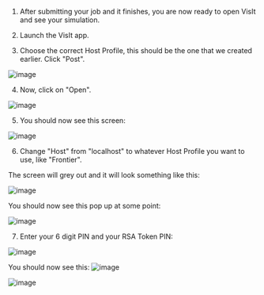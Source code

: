 1. After submitting your job and it finishes, you are now ready to open VisIt and see your simulation.

2. Launch the VisIt app.

3. Choose the correct Host Profile, this should be the one that we created earlier. Click "Post".

![image](https://github.com/WiktoriaZielinska/Adaptive-Mesh-Refinement/assets/112288108/4c802beb-817a-46b0-b245-7ac6201cdbb2)

4. Now, click on "Open".

![image](https://github.com/WiktoriaZielinska/Adaptive-Mesh-Refinement/assets/112288108/0eed222e-4f77-4357-8879-5bb1a7309abc)

5. You should now see this screen:

![image](https://github.com/WiktoriaZielinska/Adaptive-Mesh-Refinement/assets/112288108/c233aa63-f935-4b3f-b720-b50e9fb63a1c)

6. Change "Host" from "localhost" to whatever Host Profile you want to use, like "Frontier".

The screen will grey out and it will look something like this:

![image](https://github.com/WiktoriaZielinska/Adaptive-Mesh-Refinement/assets/112288108/f7abb88f-deae-4ab5-91dc-9087276cbf86)

You should now see this pop up at some point:

![image](https://github.com/user-attachments/assets/9fa83855-8012-442a-96d1-26a5bfc605a3)

7. Enter your 6 digit PIN and your RSA Token PIN:

![image](https://github.com/user-attachments/assets/e5ec182a-fcb5-400b-aaec-f43684d2fb62)

You should now see this:
![image](https://github.com/user-attachments/assets/cc155f7b-c2cb-4fa4-abd9-116328c3507a)


![image](https://github.com/WiktoriaZielinska/Adaptive-Mesh-Refinement/assets/112288108/d8f69d37-960a-4a10-86bf-7bca2c6abd09)


















